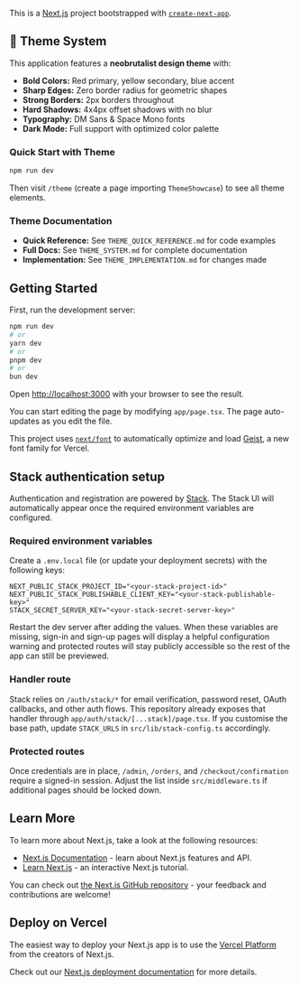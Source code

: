 This is a [Next.js](https://nextjs.org) project bootstrapped with [`create-next-app`](https://nextjs.org/docs/app/api-reference/cli/create-next-app).

## 🎨 Theme System

This application features a **neobrutalist design theme** with:
- **Bold Colors:** Red primary, yellow secondary, blue accent
- **Sharp Edges:** Zero border radius for geometric shapes
- **Strong Borders:** 2px borders throughout
- **Hard Shadows:** 4x4px offset shadows with no blur
- **Typography:** DM Sans & Space Mono fonts
- **Dark Mode:** Full support with optimized color palette

### Quick Start with Theme
```bash
npm run dev
```

Then visit `/theme` (create a page importing `ThemeShowcase`) to see all theme elements.

### Theme Documentation
- **Quick Reference:** See `THEME_QUICK_REFERENCE.md` for code examples
- **Full Docs:** See `THEME_SYSTEM.md` for complete documentation
- **Implementation:** See `THEME_IMPLEMENTATION.md` for changes made

## Getting Started

First, run the development server:

```bash
npm run dev
# or
yarn dev
# or
pnpm dev
# or
bun dev
```

Open [http://localhost:3000](http://localhost:3000) with your browser to see the result.

You can start editing the page by modifying `app/page.tsx`. The page auto-updates as you edit the file.

This project uses [`next/font`](https://nextjs.org/docs/app/building-your-application/optimizing/fonts) to automatically optimize and load [Geist](https://vercel.com/font), a new font family for Vercel.

## Stack authentication setup

Authentication and registration are powered by [Stack](https://stack-auth.com/). The Stack UI will automatically appear once the required environment variables are configured.

### Required environment variables

Create a `.env.local` file (or update your deployment secrets) with the following keys:

```
NEXT_PUBLIC_STACK_PROJECT_ID="<your-stack-project-id>"
NEXT_PUBLIC_STACK_PUBLISHABLE_CLIENT_KEY="<your-stack-publishable-key>"
STACK_SECRET_SERVER_KEY="<your-stack-secret-server-key>"
```

Restart the dev server after adding the values. When these variables are missing, sign-in and sign-up pages will display a helpful configuration warning and protected routes will stay publicly accessible so the rest of the app can still be previewed.

### Handler route

Stack relies on `/auth/stack/*` for email verification, password reset, OAuth callbacks, and other auth flows. This repository already exposes that handler through `app/auth/stack/[...stack]/page.tsx`. If you customise the base path, update `STACK_URLS` in `src/lib/stack-config.ts` accordingly.

### Protected routes

Once credentials are in place, `/admin`, `/orders`, and `/checkout/confirmation` require a signed-in session. Adjust the list inside `src/middleware.ts` if additional pages should be locked down.

## Learn More

To learn more about Next.js, take a look at the following resources:

- [Next.js Documentation](https://nextjs.org/docs) - learn about Next.js features and API.
- [Learn Next.js](https://nextjs.org/learn) - an interactive Next.js tutorial.

You can check out [the Next.js GitHub repository](https://github.com/vercel/next.js) - your feedback and contributions are welcome!

## Deploy on Vercel

The easiest way to deploy your Next.js app is to use the [Vercel Platform](https://vercel.com/new?utm_medium=default-template&filter=next.js&utm_source=create-next-app&utm_campaign=create-next-app-readme) from the creators of Next.js.

Check out our [Next.js deployment documentation](https://nextjs.org/docs/app/building-your-application/deploying) for more details.
